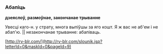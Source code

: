 ### Абапіць
**дзеяслоў, размоўнае, закончанае трыванне**

Увесці каго-н. у страту, многа выпіўшы за яго кошт. Я ж вас не аб'ем і не абап'ю. || незакончанае трыванне: абапіваць.

<a rel="author">[http://rv-blr.com/](http://rv-blr.com/slounik.jsp?letterId=0&maskId=0&pageId=9)</a>
